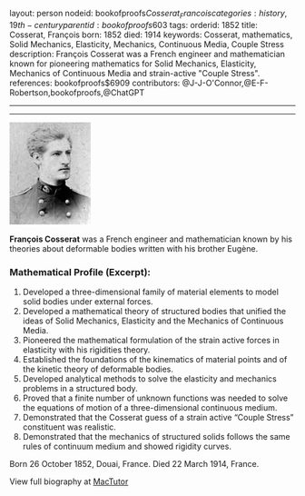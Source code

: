 layout: person
nodeid: bookofproofs$Cosserat_Francois
categories: history,19th-century
parentid: bookofproofs$603
tags: 
orderid: 1852
title: Cosserat, François
born: 1852
died: 1914
keywords: Cosserat, mathematics, Solid Mechanics, Elasticity, Mechanics, Continuous Media, Couple Stress
description: François Cosserat was a French engineer and mathematician known for pioneering mathematics for Solid Mechanics, Elasticity, Mechanics of Continuous Media and strain-active "Couple Stress".
references: bookofproofs$6909
contributors: @J-J-O'Connor,@E-F-Robertson,bookofproofs,@ChatGPT

---



---

![Cosserat_Francois.jpg](https://github.com/bookofproofs/bookofproofs.github.io/blob/main/_sources/_assets/images/portraits/Cosserat_Francois.jpg?raw=true)

**François Cosserat**  was a French engineer and mathematician known by his theories about deformable bodies written with his brother Eugène.

### Mathematical Profile (Excerpt):
1. Developed a three-dimensional family of material elements to model solid bodies under external forces.
2. Developed a mathematical theory of structured bodies that unified the ideas of Solid Mechanics, Elasticity and the Mechanics of Continuous Media.
3. Pioneered the mathematical formulation of the strain active forces in elasticity with his rigidities theory.
4. Established the foundations of the kinematics of material points and of the kinetic theory of deformable bodies.
5. Developed analytical methods to solve the elasticity and mechanics problems in a structured body.
6. Proved that a finite number of unknown functions was needed to solve the equations of motion of a three-dimensional continuous medium.
7. Demonstrated that the Cosserat guess of a strain active “Couple Stress” constituent was realistic.
8. Demonstrated that the mechanics of structured solids follows the same rules of continuum medium and showed rigidity curves.

Born 26 October 1852, Douai, France. Died 22 March 1914, France.

View full biography at [MacTutor](https://mathshistory.st-andrews.ac.uk/Biographies/Cosserat_Francois/)
